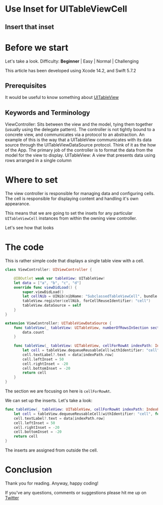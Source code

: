 # Use Inset for UITableViewCell
## Insert that inset


# Before we start
Let's take a look.
Difficulty: **Beginner** | Easy | Normal | Challenging

This article has been developed using Xcode 14.2, and Swift 5.7.2

## Prerequisites
It would be useful to know something about [UITableView](https://stevenpcurtis.medium.com/a-customuitableviewcell-in-a-uitableview-10b5893453c)

## Keywords and Terminology
ViewController: Sits between the view and the model, tying them together (usually using the delegate pattern). The controller is not tightly bound to a concrete view, and communicates via a protocol to an abstraction. An example of this is the way that a UITableView communicates with its data source through the UITableViewDataSource protocol. Think of it as the how of the App. The primary job of the controller is to format the data from the model for the view to display.
UITableView: A view that presents data using rows arranged in a single column

# Where to set
The view controller is responsible for managing data and configuring cells. The cell is responsible for displaying content and handling it's own appearance.

This means that we are going to set the insets for any particular `UITableViewCell` instances from within the owning view controller.

Let's see how that looks

# The code
This is rather simple code that displays a single table view with a cell.

```swift
class ViewController: UIViewController {

    @IBOutlet weak var tableView: UITableView!
    let data = ["a", "b", "c", "d"]
    override func viewDidLoad() {
        super.viewDidLoad()
        let cellNib = UINib(nibName: "SubclassedTableViewCell", bundle: nil)
        tableView.register(cellNib, forCellReuseIdentifier: "cell")
        tableView.dataSource = self
    }
}

extension ViewController: UITableViewDataSource {
    func tableView(_ tableView: UITableView, numberOfRowsInSection section: Int) -> Int {
        data.count
    }
    
    func tableView(_ tableView: UITableView, cellForRowAt indexPath: IndexPath) -> UITableViewCell {
        let cell = tableView.dequeueReusableCell(withIdentifier: "cell", for: indexPath) as! SubclassedTableViewCell
        cell.textLabel?.text = data[indexPath.row]
        cell.leftInset = 50
        cell.rightInset = -20
        cell.bottomInset = -20
        return cell
    }
}
```

The section we are focusing on here is `cellForRowAt`.

We can set up the inserts. Let's take a look:

```swift
func tableView(_ tableView: UITableView, cellForRowAt indexPath: IndexPath) -> UITableViewCell {
    let cell = tableView.dequeueReusableCell(withIdentifier: "cell", for: indexPath) as! SubclassedTableViewCell
    cell.textLabel?.text = data[indexPath.row]
    cell.leftInset = 50
    cell.rightInset = -20
    cell.bottomInset = -20
    return cell
}
```

The inserts are assigned from outside the cell.

# Conclusion
Thank you for reading.
Anyway, happy coding!

If you've any questions, comments or suggestions please hit me up on [Twitter](https://twitter.com/stevenpcurtis) 
